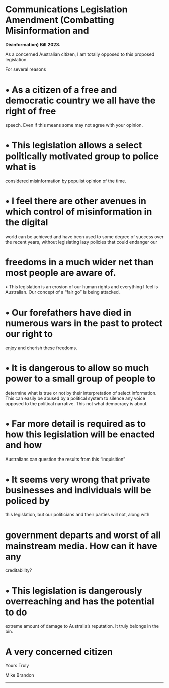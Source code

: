 # Communications Legislation Amendment (Combatting Misinformation and
**Disinformation)** **Bill** **2023.**

As a concerned Australian citizen, I am totally opposed to this proposed legislation.

For several reasons

# • As a citizen of a free and democratic country we all have the right of free
speech. Even if this means some may not agree with your opinion.

# • This legislation allows a select politically motivated group to police what is
considered misinformation by populist opinion of the time.

# • I feel there are other avenues in which control of misinformation in the digital
world can be achieved and have been used to some degree of success over
the recent years, without legislating lazy policies that could endanger our
# freedoms in a much wider net than most people are aware of.

 • This legislation is an erosion of our human rights and everything I feel is
Australian. Our concept of a “fair go” is being attacked.

# • Our forefathers have died in numerous wars in the past to protect our right to
enjoy and cherish these freedoms.

# • It is dangerous to allow so much power to a small group of people to
determine what is true or not by their interpretation of select information. This
can easily be abused by a political system to silence any voice opposed to the
political narrative. This not what democracy is about.

# • Far more detail is required as to how this legislation will be enacted and how
Australians can question the results from this “inquisition”

# • It seems very wrong that private businesses and individuals will be policed by
this legislation, but our politicians and their parties will not, along with
# government departs and worst of all mainstream media. How can it have any
creditability?

# • This legislation is dangerously overreaching and has the potential to do
extreme amount of damage to Australia’s reputation. It truly belongs in the bin.

# A very concerned citizen

Yours Truly

Mike Brandon


-----


